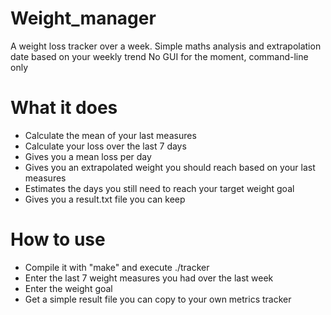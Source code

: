 # Weight_manager
A weight loss tracker over a week. Simple maths analysis and extrapolation date based on your weekly trend 
No GUI for the moment, command-line only 

# What it does
- Calculate the mean of your last measures
- Calculate your loss over the last 7 days
- Gives you a mean loss per day
- Gives you an extrapolated weight you should reach based on your last measures
- Estimates the days you still need to reach your target weight goal
- Gives you a result.txt file you can keep

  
# How to use
- Compile it with "make" and execute ./tracker
- Enter the last 7 weight measures you had over the last week
- Enter the weight goal
- Get a simple result file you can copy to your own metrics tracker 
